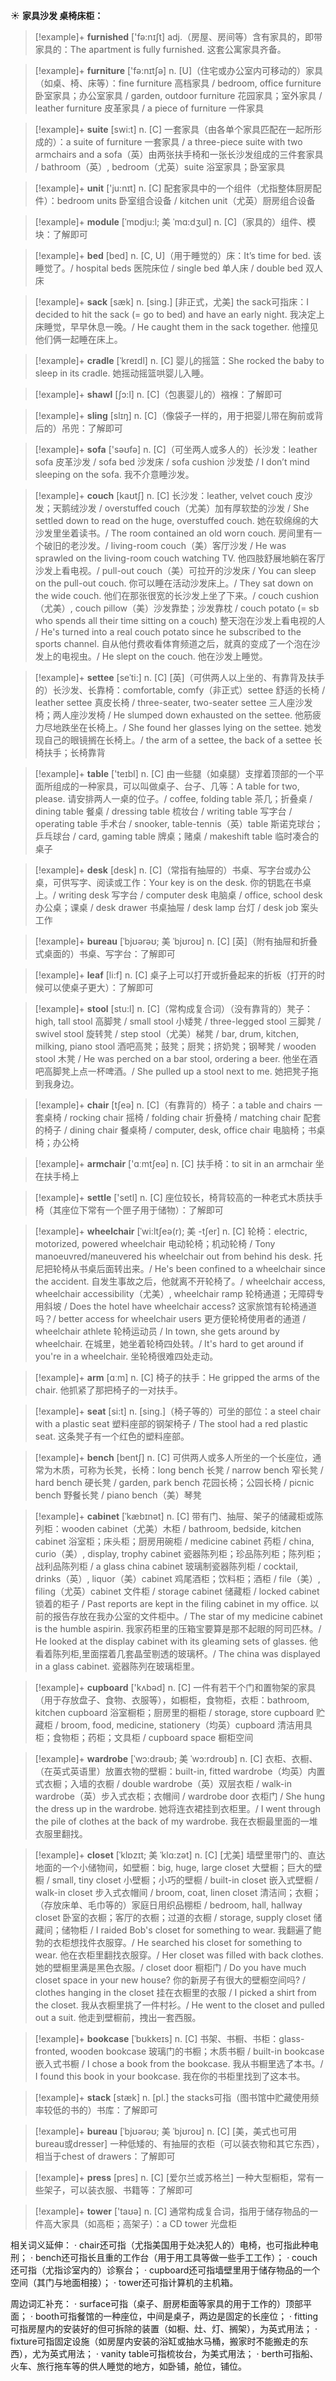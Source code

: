 ☀ <span class="category">**家具沙发 桌椅床柜：**</span>
>[!example]+ <span class="vocabulary">**furnished**</span> ['fə:nɪʃt] 
> <span class="definition">adj.（房屋、房间等）含有家具的，即带家具的：</span>The apartment is fully furnished. 这套公寓家具齐备。

>[!example]+ <span class="vocabulary">**furniture**</span> ['fə:nɪtʃə] 
> <span class="definition">n. [U]（住宅或办公室内可移动的）家具（如桌、椅、床等）：</span>fine furniture 高档家具 / bedroom, office furniture 卧室家具；办公室家具 / garden, outdoor furniture 花园家具；室外家具 / leather furniture 皮革家具 / a piece of furniture 一件家具

>[!example]+ <span class="vocabulary">**suite**</span> [swi:t] 
> <span class="definition">n. [C] 一套家具（由各单个家具匹配在一起所形成的）：</span>a suite of furniture 一套家具 / a three-piece suite with two armchairs and a sofa（英）由两张扶手椅和一张长沙发组成的三件套家具 / bathroom（英）, bedroom（尤英）suite 浴室家具；卧室家具

>[!example]+ <span class="vocabulary">**unit**</span> ['ju:nɪt] 
> <span class="definition">n. [C] 配套家具中的一个组件（尤指整体厨房配件）：</span>bedroom units 卧室组合设备 / kitchen unit（尤英）厨房组合设备

>[!example]+ <span class="vocabulary">**module**</span> [ˈmɒdju:l; 美 ˈmɑ:dʒul]
> <span class="definition">n. [C]（家具的）组件、模块：</span>了解即可

>[!example]+ <span class="vocabulary">**bed**</span> [bed] 
> <span class="definition">n. [C, U]（用于睡觉的）床：</span>It’s time for bed. 该睡觉了。/ hospital beds 医院床位 / single bed 单人床 / double bed 双人床
           
>[!example]+ <span class="vocabulary">**sack**</span> [sæk]
> <span class="definition">n. [sing.] [非正式，尤美] the sack可指床：</span>I decided to hit the sack (= go to bed) and have an early night. 我决定上床睡觉，早早休息一晚。/ He caught them in the sack together. 他撞见他们俩一起睡在床上。
           
>[!example]+ <span class="vocabulary">**cradle**</span> [ˈkreɪdl]
> <span class="definition">n. [C] 婴儿的摇篮：</span>She rocked the baby to sleep in its cradle. 她摇动摇篮哄婴儿入睡。
                     
>[!example]+ <span class="vocabulary">**shawl**</span> [ʃɔ:l]
> <span class="definition">n. [C]（包裹婴儿的）襁褓：</span>了解即可
     
>[!example]+ <span class="vocabulary">**sling**</span> [slɪŋ]
> <span class="definition">n. [C]（像袋子一样的，用于把婴儿带在胸前或背后的）吊兜：</span>了解即可

>[!example]+ <span class="vocabulary">**sofa**</span> ['səʊfə] 
> <span class="definition">n. [C]（可坐两人或多人的）长沙发：</span>leather sofa 皮革沙发 / sofa bed 沙发床 / sofa cushion 沙发垫 / I don’t mind sleeping on the sofa. 我不介意睡沙发。
           
>[!example]+ <span class="vocabulary">**couch**</span> [kaʊtʃ]
> <span class="definition">n. [C] 长沙发：</span>leather, velvet couch 皮沙发；天鹅绒沙发 / overstuffed couch（尤美）加有厚软垫的沙发 / She settled down to read on the huge, overstuffed couch. 她在软绵绵的大沙发里坐着读书。/ The room contained an old worn couch. 房间里有一个破旧的老沙发。/ living-room couch（美）客厅沙发 / He was sprawled on the living-room couch watching TV. 他四肢舒展地躺在客厅沙发上看电视。/ pull-out couch（美）可拉开的沙发床 / You can sleep on the pull-out couch. 你可以睡在活动沙发床上。/ They sat down on the wide couch. 他们在那张很宽的长沙发上坐了下来。/ couch cushion（尤美）, couch pillow（美）沙发靠垫；沙发靠枕 / couch potato (= sb who spends all their time sitting on a couch) 整天泡在沙发上看电视的人 / He's turned into a real couch potato since he subscribed to the sports channel. 自从他付费收看体育频道之后，就真的变成了一个泡在沙发上的电视虫。/ He slept on the couch. 他在沙发上睡觉。
           
>[!example]+ <span class="vocabulary">**settee**</span> [seˈti:]
> <span class="definition">n. [C] [英]（可供两人以上坐的、有靠背及扶手的）长沙发、长靠椅：</span>comfortable, comfy（非正式）settee 舒适的长椅 / leather settee 真皮长椅 / three-seater, two-seater settee 三人座沙发椅；两人座沙发椅 / He slumped down exhausted on the settee. 他筋疲力尽地跌坐在长椅上。/ She found her glasses lying on the settee. 她发现自己的眼镜搁在长椅上。/ the arm of a settee, the back of a settee 长椅扶手；长椅靠背

>[!example]+ <span class="vocabulary">**table**</span> ['teɪbl] 
> <span class="definition">n. [C] 由一些腿（如桌腿）支撑着顶部的一个平面所组成的一种家具，可以叫做桌子、台子、几等：</span>A table for two, please. 请安排两人一桌的位子。/ coffee, folding table 茶几；折叠桌 / dining table 餐桌 / dressing table 梳妆台 / writing table 写字台 / operating table 手术台 / snooker, table-tennis（英）table 斯诺克球台；乒乓球台 / card, gaming table 牌桌；赌桌 / makeshift table 临时凑合的桌子

>[!example]+ <span class="vocabulary">**desk**</span> [desk] 
> <span class="definition">n. [C]（常指有抽屉的）书桌、写字台或办公桌，可供写字、阅读或工作：</span>Your key is on the desk. 你的钥匙在书桌上。/ writing desk 写字台 / computer desk 电脑桌 / office, school desk 办公桌；课桌 / desk drawer 书桌抽屉 / desk lamp 台灯 / desk job 案头工作
           
>[!example]+ <span class="vocabulary">**bureau**</span> [ˈbjʊərəʊ; 美 ˈbjʊroʊ]
> <span class="definition">n. [C] [英]（附有抽屉和折叠式桌面的）书桌、写字台：</span>了解即可

>[!example]+ <span class="vocabulary">**leaf**</span> [li:f] 
> <span class="definition">n. [C] 桌子上可以打开或折叠起来的折板（打开的时候可以使桌子更大）：</span>了解即可
 
>[!example]+ <span class="vocabulary">**stool**</span> [stu:l]
> <span class="definition">n. [C]（常构成复合词）（没有靠背的）凳子：</span>high, tall stool 高脚凳 / small stool 小矮凳 / three-legged stool 三脚凳 / swivel stool 旋转凳 / step stool（尤美）梯凳 / bar, drum, kitchen, milking, piano stool 酒吧高凳；鼓凳；厨凳；挤奶凳；钢琴凳 / wooden stool 木凳 / He was perched on a bar stool, ordering a beer. 他坐在酒吧高脚凳上点一杯啤酒。/ She pulled up a stool next to me. 她把凳子拖到我身边。

>[!example]+ <span class="vocabulary">**chair**</span> [tʃeə] 
> <span class="definition">n. [C]（有靠背的）椅子：</span>a table and chairs 一套桌椅 / rocking chair 摇椅 / folding chair 折叠椅 / matching chair 配套的椅子 / dining chair 餐桌椅 / computer, desk, office chair 电脑椅；书桌椅；办公椅

>[!example]+ <span class="vocabulary">**armchair**</span> ['ɑːmtʃeə] 
> <span class="definition">n. [C] 扶手椅：</span>to sit in an armchair 坐在扶手椅上

>[!example]+ <span class="vocabulary">**settle**</span> ['setl] 
> <span class="definition">n. [C] 座位较长，椅背较高的一种老式木质扶手椅（其座位下常有一个匣子用于储物）：</span>了解即可
           
>[!example]+ <span class="vocabulary">**wheelchair**</span> [ˈwi:ltʃeə(r); 美 -tʃer]
> <span class="definition">n. [C] 轮椅：</span>electric, motorized, powered wheelchair 电动轮椅；机动轮椅 / Tony manoeuvred/maneuvered his wheelchair out from behind his desk. 托尼把轮椅从书桌后面转出来。/ He's been confined to a wheelchair since the accident. 自发生事故之后，他就离不开轮椅了。/ wheelchair access, wheelchair accessibility（尤美）, wheelchair ramp 轮椅通道；无障碍专用斜坡 / Does the hotel have wheelchair access? 这家旅馆有轮椅通道吗？/ better access for wheelchair users 更方便轮椅使用者的通道 / wheelchair athlete 轮椅运动员 / In town, she gets around by wheelchair. 在城里，她坐着轮椅四处转。/ It's hard to get around if you're in a wheelchair. 坐轮椅很难四处走动。

>[!example]+ <span class="vocabulary">**arm**</span> [ɑːm] 
> <span class="definition">n. [C] 椅子的扶手：</span>He gripped the arms of the chair. 他抓紧了那把椅子的一对扶手。

>[!example]+ <span class="vocabulary">**seat**</span> [si:t] 
> <span class="definition">n. [sing.]（椅子等的）可坐的部位：</span>a steel chair with a plastic seat 塑料座部的钢架椅子 / The stool had a red plastic seat. 这条凳子有一个红色的塑料座部。

>[!example]+ <span class="vocabulary">**bench**</span> [bentʃ] 
> <span class="definition">n. [C] 可供两人或多人所坐的一个长座位，通常为木质，可称为长凳，长椅：</span>long bench 长凳 / narrow bench 窄长凳 / hard bench 硬长凳 / garden, park bench 花园长椅；公园长椅 / picnic bench 野餐长凳 / piano bench（美）琴凳
           
>[!example]+ <span class="vocabulary">**cabinet**</span> [ˈkæbɪnət]
> <span class="definition">n. [C] 带有门、抽屉、架子的储藏柜或陈列柜：</span>wooden cabinet（尤美）木柜 / bathroom, bedside, kitchen cabinet 浴室柜；床头柜；厨房用碗柜 / medicine cabinet 药柜 / china, curio（美）, display, trophy cabinet 瓷器陈列柜；珍品陈列柜；陈列柜；战利品陈列柜 / a glass china cabinet 玻璃制瓷器陈列柜 / cocktail, drinks（英）, liquor（美）cabinet 鸡尾酒柜；饮料柜；酒柜 / file（美）, filing（尤英）cabinet 文件柜 / storage cabinet 储藏柜 / locked cabinet 锁着的柜子 / Past reports are kept in the filing cabinet in my office. 以前的报告存放在我办公室的文件柜中。/ The star of my medicine cabinet is the humble aspirin. 我家药柜里的压箱宝要算是那不起眼的阿司匹林。/ He looked at the display cabinet with its gleaming sets of glasses. 他看着陈列柜,里面摆着几套晶莹剔透的玻璃杯。/ The china was displayed in a glass cabinet. 瓷器陈列在玻璃柜里。

>[!example]+ <span class="vocabulary">**cupboard**</span> ['kʌbəd] 
> <span class="definition">n. [C] 一件有若干个门和置物架的家具（用于存放盘子、食物、衣服等），如橱柜，食物柜，衣柜：</span>bathroom, kitchen cupboard 浴室橱柜；厨房里的橱柜 / storage, store cupboard 贮藏柜 / broom, food, medicine, stationery（均英）cupboard 清洁用具柜；食物柜；药柜；文具柜 / cupboard space 橱柜空间
           
>[!example]+ <span class="vocabulary">**wardrobe**</span> [ˈwɔ:drəʊb; 美 ˈwɔ:rdroʊb]
> <span class="definition">n. [C] 衣柜、衣橱、（在英式英语里）放置衣物的壁橱：</span>built-in, fitted wardrobe（均英）内置式衣橱；入墙的衣橱 / double wardrobe（英）双层衣柜 / walk-in wardrobe（英）步入式衣柜；衣帽间 / wardrobe door 衣柜门 / She hung the dress up in the wardrobe. 她将连衣裙挂到衣柜里。/ I went through the pile of clothes at the back of my wardrobe. 我在衣橱最里面的一堆衣服里翻找。
                      
>[!example]+ <span class="vocabulary">**closet**</span> [ˈklɒzɪt; 美 ˈklɑ:zət]
> <span class="definition">n. [C] [尤美] 墙壁里带门的、直达地面的一个小储物间，如壁橱：</span>big, huge, large closet 大壁橱；巨大的壁橱 / small, tiny closet 小壁橱；小巧的壁橱 / built-in closet 嵌入式壁橱 / walk-in closet 步入式衣帽间 / broom, coat, linen closet 清洁间；衣橱；（存放床单、毛巾等的）家庭日用织品棚柜 / bedroom, hall, hallway closet 卧室的衣橱；客厅的衣橱；过道的衣橱 / storage, supply closet 储藏间；储物柜 / I raided Bob's closet for something to wear. 我翻遍了鲍勃的衣柜想找件衣服穿。/ He searched his closet for something to wear. 他在衣柜里翻找衣服穿。/ Her closet was filled with back clothes. 她的壁橱里满是黑色衣服。/ closet door 橱柜门 / Do you have much closet space in your new house? 你的新房子有很大的壁橱空间吗? / clothes hanging in the closet 挂在衣橱里的衣服 / I picked a shirt from the closet. 我从衣橱里挑了一件村衫。/ He went to the closet and pulled out a suit. 他走到壁橱前，拽出一套西服。
           
>[!example]+ <span class="vocabulary">**bookcase**</span> [ˈbʊkkeɪs]
> <span class="definition">n. [C] 书架、书橱、书柜：</span>glass-fronted, wooden bookcase 玻璃门的书橱；木质书橱 / built-in bookcase 嵌入式书橱 / I chose a book from the bookcase. 我从书橱里选了本书。/ I found this book in your bookcase. 我在你的书柜里找到了这本书。
           
>[!example]+ <span class="vocabulary">**stack**</span> [stæk]
> <span class="definition">n. [pl.] the stacks可指（图书馆中贮藏使用频率较低的书的）书库：</span>了解即可

>[!example]+ <span class="vocabulary">**bureau**</span> [ˈbjʊərəʊ; 美 ˈbjʊroʊ]
> <span class="definition">n. [C] [美，美式也可用bureau或dresser] 一种低矮的、有抽屉的衣柜（可以装衣物和其它东西），相当于chest of drawers：</span>了解即可

>[!example]+ <span class="vocabulary">**press**</span> [pres] 
> <span class="definition">n. [C] [爱尔兰或苏格兰] 一种大型橱柜，常有一些架子，可以装衣服、书籍等：</span>了解即可

>[!example]+ <span class="vocabulary">**tower**</span> ['taʊə] 
> <span class="definition">n. [C] 通常构成复合词，指用于储存物品的一件高大家具（如高柜；高架子）：</span>a CD tower 光盘柜

相关词义延伸：
· chair还可指（尤指美国用于处决犯人的）电椅，也可指此种电刑；
· bench还可指长且重的工作台（用于用工具等做一些手工工作）；
· couch还可指（尤指诊室内的）诊察台；
· cupboard还可指墙壁里用于储存物品的一个空间（其门与地面相接）；
· tower还可指计算机的主机箱。

周边词汇补充：
· surface可指（桌子、厨房柜面等家具的用于工作的）顶部平面；
· booth可指餐馆的一种座位，中间是桌子，两边是固定的长座位；
· fitting可指房屋内的安装好的但可拆除的装置（如橱、灶、灯、搁架），为英式用法；
· fixture可指固定设施（如房屋内安装的浴缸或抽水马桶，搬家时不能搬走的东西），尤为英式用法；
· vanity table可指梳妆台，为美式用法；
· berth可指船、火车、旅行拖车等的供人睡觉的地方，如卧铺，舱位，铺位。

